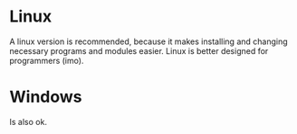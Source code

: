 # Linux
A linux version is recommended, because it makes installing and changing necessary programs and modules easier.
Linux is better designed for programmers (imo).

# Windows
Is also ok.
